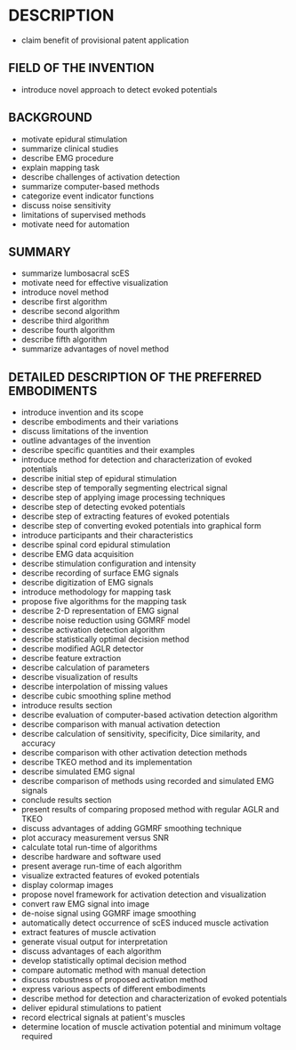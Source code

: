 # DESCRIPTION

- claim benefit of provisional patent application

## FIELD OF THE INVENTION

- introduce novel approach to detect evoked potentials

## BACKGROUND

- motivate epidural stimulation
- summarize clinical studies
- describe EMG procedure
- explain mapping task
- describe challenges of activation detection
- summarize computer-based methods
- categorize event indicator functions
- discuss noise sensitivity
- limitations of supervised methods
- motivate need for automation

## SUMMARY

- summarize lumbosacral scES
- motivate need for effective visualization
- introduce novel method
- describe first algorithm
- describe second algorithm
- describe third algorithm
- describe fourth algorithm
- describe fifth algorithm
- summarize advantages of novel method

## DETAILED DESCRIPTION OF THE PREFERRED EMBODIMENTS

- introduce invention and its scope
- describe embodiments and their variations
- discuss limitations of the invention
- outline advantages of the invention
- describe specific quantities and their examples
- introduce method for detection and characterization of evoked potentials
- describe initial step of epidural stimulation
- describe step of temporally segmenting electrical signal
- describe step of applying image processing techniques
- describe step of detecting evoked potentials
- describe step of extracting features of evoked potentials
- describe step of converting evoked potentials into graphical form
- introduce participants and their characteristics
- describe spinal cord epidural stimulation
- describe EMG data acquisition
- describe stimulation configuration and intensity
- describe recording of surface EMG signals
- describe digitization of EMG signals
- introduce methodology for mapping task
- propose five algorithms for the mapping task
- describe 2-D representation of EMG signal
- describe noise reduction using GGMRF model
- describe activation detection algorithm
- describe statistically optimal decision method
- describe modified AGLR detector
- describe feature extraction
- describe calculation of parameters
- describe visualization of results
- describe interpolation of missing values
- describe cubic smoothing spline method
- introduce results section
- describe evaluation of computer-based activation detection algorithm
- describe comparison with manual activation detection
- describe calculation of sensitivity, specificity, Dice similarity, and accuracy
- describe comparison with other activation detection methods
- describe TKEO method and its implementation
- describe simulated EMG signal
- describe comparison of methods using recorded and simulated EMG signals
- conclude results section
- present results of comparing proposed method with regular AGLR and TKEO
- discuss advantages of adding GGMRF smoothing technique
- plot accuracy measurement versus SNR
- calculate total run-time of algorithms
- describe hardware and software used
- present average run-time of each algorithm
- visualize extracted features of evoked potentials
- display colormap images
- propose novel framework for activation detection and visualization
- convert raw EMG signal into image
- de-noise signal using GGMRF image smoothing
- automatically detect occurrence of scES induced muscle activation
- extract features of muscle activation
- generate visual output for interpretation
- discuss advantages of each algorithm
- develop statistically optimal decision method
- compare automatic method with manual detection
- discuss robustness of proposed activation method
- express various aspects of different embodiments
- describe method for detection and characterization of evoked potentials
- deliver epidural stimulations to patient
- record electrical signals at patient's muscles
- determine location of muscle activation potential and minimum voltage required

